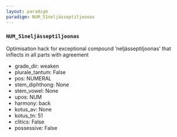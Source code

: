 ```yaml
---
layout: paradigm
paradigm: NUM_51neljässeptiljoonas
---
```

### ` NUM_51neljässeptiljoonas `

Optimisation hack for exceptional compound ’neljässeptiljoonas’ that inflects in all parts with agreement
* grade_dir: weaken
* plurale_tantum: False
* pos: NUMERAL
* stem_diphthong: None
* stem_vowel: None
* upos: NUM
* harmony: back
* kotus_av: None
* kotus_tn: 51
* clitics: False
* possessive: False
